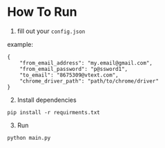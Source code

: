 # How To Run    
1. fill out your `config.json`

example: 
```
{
    "from_email_address": "my.email@gmail.com",
    "from_email_password": "p@ssword1",
    "to_email": "8675309@vtext.com",
    "chrome_driver_path": "path/to/chrome/driver"
}
```

2. Install dependencies
``` 
pip install -r requirments.txt
```

3. Run
```
python main.py
```